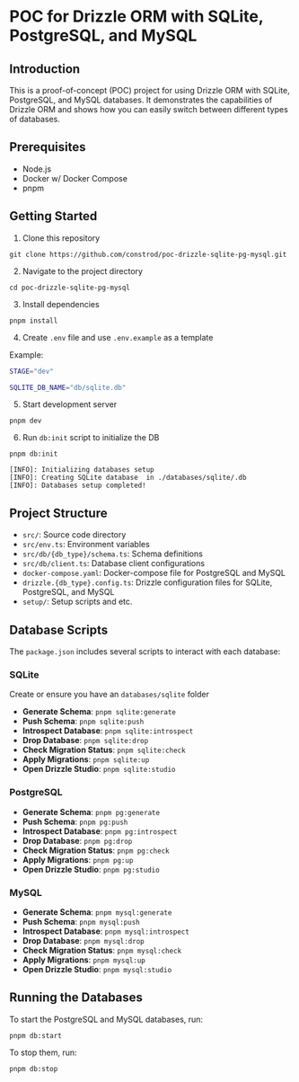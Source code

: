 # POC for Drizzle ORM with SQLite, PostgreSQL, and MySQL

## Introduction

This is a proof-of-concept (POC) project for using Drizzle ORM with SQLite, PostgreSQL, and MySQL databases. It demonstrates the capabilities of Drizzle ORM and shows how you can easily switch between different types of databases.

## Prerequisites

- Node.js
- Docker w/ Docker Compose
- pnpm

## Getting Started

1. Clone this repository

```
git clone https://github.com/constrod/poc-drizzle-sqlite-pg-mysql.git
```

2. Navigate to the project directory

```
cd poc-drizzle-sqlite-pg-mysql
```

3. Install dependencies

```
pnpm install
```

4. Create `.env` file and use `.env.example` as a template

Example:

```bash
STAGE="dev"

SQLITE_DB_NAME="db/sqlite.db"
```

5. Start development server

```
pnpm dev
```

6. Run `db:init` script to initialize the DB

```
pnpm db:init
```

```
[INFO]: Initializing databases setup
[INFO]: Creating SQLite database  in ./databases/sqlite/.db
[INFO]: Databases setup completed!
```

## Project Structure

- `src/`: Source code directory
- `src/env.ts`: Environment variables
- `src/db/{db_type}/schema.ts`: Schema definitions
- `src/db/client.ts`: Database client configurations
- `docker-compose.yaml`: Docker-compose file for PostgreSQL and MySQL
- `drizzle.{db_type}.config.ts`: Drizzle configuration files for SQLite, PostgreSQL, and MySQL
- `setup/`: Setup scripts and etc.

## Database Scripts

The `package.json` includes several scripts to interact with each database:

### SQLite

Create or ensure you have an `databases/sqlite` folder

- **Generate Schema**: `pnpm sqlite:generate`
- **Push Schema**: `pnpm sqlite:push`
- **Introspect Database**: `pnpm sqlite:introspect`
- **Drop Database**: `pnpm sqlite:drop`
- **Check Migration Status**: `pnpm sqlite:check`
- **Apply Migrations**: `pnpm sqlite:up`
- **Open Drizzle Studio**: `pnpm sqlite:studio`

### PostgreSQL

- **Generate Schema**: `pnpm pg:generate`
- **Push Schema**: `pnpm pg:push`
- **Introspect Database**: `pnpm pg:introspect`
- **Drop Database**: `pnpm pg:drop`
- **Check Migration Status**: `pnpm pg:check`
- **Apply Migrations**: `pnpm pg:up`
- **Open Drizzle Studio**: `pnpm pg:studio`

### MySQL

- **Generate Schema**: `pnpm mysql:generate`
- **Push Schema**: `pnpm mysql:push`
- **Introspect Database**: `pnpm mysql:introspect`
- **Drop Database**: `pnpm mysql:drop`
- **Check Migration Status**: `pnpm mysql:check`
- **Apply Migrations**: `pnpm mysql:up`
- **Open Drizzle Studio**: `pnpm mysql:studio`

## Running the Databases

To start the PostgreSQL and MySQL databases, run:

```
pnpm db:start
```

To stop them, run:

```
pnpm db:stop
```
